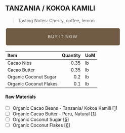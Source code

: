 ## TANZANIA / KOKOA KAMILI
> Tasting Notes: Cherry, coffee, lemon

[![Buy Now](/assets/images/buy-now.png "Buy Now")](https://shop.osocra.com/collections/bars/products/21072109)

| Item | Quantity | UoM  |
| :---     | ---:    | :--- |
| Cacao Nibs  | 0.35    | lb    |
| Cacao Butter   | 0.35    | lb    |
| Organic Coconut Sugar     | 0.2      | lb      |
| Organic Coconut Flakes     | 0.1      | lb      |

#### Raw Materials
- [ ] Organic Cacao Beans -  Tanzania/ Kokoa Kamili [[1](/vendors)]
- [ ] Organic Cacao Butter - Peru, Natural [[1](/vendors)]
- [ ] Organic Coconut Sugar [[5](/vendors)]
- [ ] Organic Coconut Flakes [[6](/vendors)]
